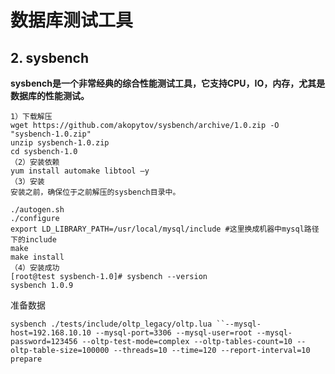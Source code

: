 # 数据库测试工具



## 2. sysbench

**sysbench是一个非常经典的综合性能测试工具，它支持CPU，IO，内存，尤其是数据库的性能测试。**

```
1）下载解压
wget https://github.com/akopytov/sysbench/archive/1.0.zip -O "sysbench-1.0.zip"
unzip sysbench-1.0.zip
cd sysbench-1.0
（2）安装依赖
yum install automake libtool –y
（3）安装
安装之前，确保位于之前解压的sysbench目录中。
 
./autogen.sh
./configure
export LD_LIBRARY_PATH=/usr/local/mysql/include #这里换成机器中mysql路径下的include
make
make install
（4）安装成功
[root@test sysbench-1.0]# sysbench --version
sysbench 1.0.9
```



准备数据

`sysbench ./tests/include/oltp_legacy/oltp.lua ``--mysql-host=192.168.10.10 --mysql-port=3306 --mysql-user=root --mysql-password=123456 --oltp-test-mode=complex --oltp-tables-count=10 --oltp-table-size=100000 --threads=10 --time=120 --report-interval=10 prepare`

